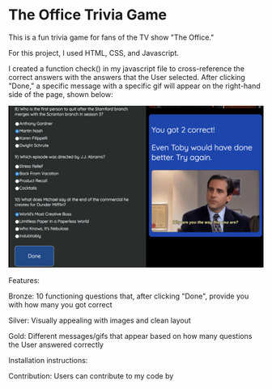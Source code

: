 # The Office Trivia Game

This is a fun trivia game for fans of the TV show "The Office."

For this project, I used HTML, CSS, and Javascript.

I created a function check() in my javascript file to cross-reference the correct answers with the answers that the User selected. After clicking "Done," a specific message with a specific gif will appear on the right-hand side of the page, shown below:

![alt text](img/briefexample.png)

Features:

Bronze: 10 functioning questions that, after clicking "Done", provide you with how many you got correct

Silver: Visually appealing with images and clean layout

Gold: Different messages/gifs that appear based on how many questions the User answered correctly

Installation instructions:

Contribution: Users can contribute to my code by 



